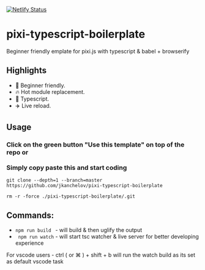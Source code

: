 [![Netlify Status](https://api.netlify.com/api/v1/badges/14e7ef42-5c90-44c8-a7ec-0b6e20c59735/deploy-status)](https://app.netlify.com/sites/pixi-typescript-boilerplate/deploys)

# pixi-typescript-boilerplate

Beginner friendly emplate for pixi.js with typescript & babel + browserify   

## Highlights 
- 🔰 Beginner friendly. 
- 🔥 Hot module replacement.
- 📝 Typescript.
- ✈️ Live reload.

## Usage

### Click on the green button "Use this template" on top of the repo or <br> <br> Simply copy paste this and start coding

`git clone --depth=1 --branch=master https://github.com/jkanchelov/pixi-typescript-boilerplate`

`rm -r -force ./pixi-typescript-boilerplate/.git`


## Commands:

-   `npm run build ` - will build & then uglify the output 
-  ` npm run watch` - will start tsc watcher & live server for better developing experience 

 For vscode users - ctrl ( or ⌘  ) + shift + b will run the watch build as its set as default vscode task

